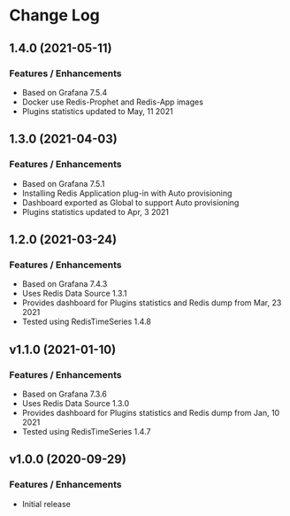 # Change Log

## 1.4.0 (2021-05-11)

### Features / Enhancements

- Based on Grafana 7.5.4
- Docker use Redis-Prophet and Redis-App images
- Plugins statistics updated to May, 11 2021

## 1.3.0 (2021-04-03)

### Features / Enhancements

- Based on Grafana 7.5.1
- Installing Redis Application plug-in with Auto provisioning
- Dashboard exported as Global to support Auto provisioning
- Plugins statistics updated to Apr, 3 2021

## 1.2.0 (2021-03-24)

### Features / Enhancements

- Based on Grafana 7.4.3
- Uses Redis Data Source 1.3.1
- Provides dashboard for Plugins statistics and Redis dump from Mar, 23 2021
- Tested using RedisTimeSeries 1.4.8

## v1.1.0 (2021-01-10)

### Features / Enhancements

- Based on Grafana 7.3.6
- Uses Redis Data Source 1.3.0
- Provides dashboard for Plugins statistics and Redis dump from Jan, 10 2021
- Tested using RedisTimeSeries 1.4.7

## v1.0.0 (2020-09-29)

### Features / Enhancements

- Initial release
